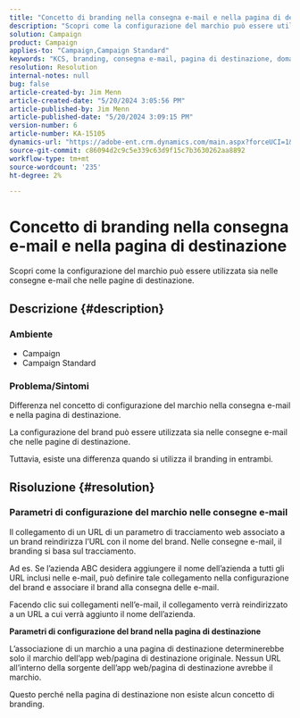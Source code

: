 ```yaml
---
title: "Concetto di branding nella consegna e-mail e nella pagina di destinazione"
description: "Scopri come la configurazione del marchio può essere utilizzata sia nelle consegne e-mail che nelle pagine di destinazione."
solution: Campaign
product: Campaign
applies-to: "Campaign,Campaign Standard"
keywords: "KCS, branding, consegna e-mail, pagina di destinazione, domande frequenti, AC, ACS, Adobe Campaign Standard, Adobe Campaign"
resolution: Resolution
internal-notes: null
bug: false
article-created-by: Jim Menn
article-created-date: "5/20/2024 3:05:56 PM"
article-published-by: Jim Menn
article-published-date: "5/20/2024 3:09:15 PM"
version-number: 6
article-number: KA-15105
dynamics-url: "https://adobe-ent.crm.dynamics.com/main.aspx?forceUCI=1&pagetype=entityrecord&etn=knowledgearticle&id=aa8a3b70-ba16-ef11-9f8a-6045bd006268"
source-git-commit: c86094d2c9c5e339c63d9f15c7b3630262aa8892
workflow-type: tm+mt
source-wordcount: '235'
ht-degree: 2%

---
```


# Concetto di branding nella consegna e-mail e nella pagina di destinazione


Scopri come la configurazione del marchio può essere utilizzata sia nelle consegne e-mail che nelle pagine di destinazione.

## Descrizione {#description}


### <b>Ambiente</b>

- Campaign
- Campaign Standard




### <b>Problema/Sintomi</b>

Differenza nel concetto di configurazione del marchio nella consegna e-mail e nella pagina di destinazione.

La configurazione del brand può essere utilizzata sia nelle consegne e-mail che nelle pagine di destinazione.

Tuttavia, esiste una differenza quando si utilizza il branding in entrambi.






## Risoluzione {#resolution}


### <b>Parametri di configurazione del marchio nelle consegne e-mail</b>



Il collegamento di un URL di un parametro di tracciamento web associato a un brand reindirizza l’URL con il nome del brand. Nelle consegne e-mail, il branding si basa sul tracciamento.

Ad es. Se l’azienda ABC desidera aggiungere il nome dell’azienda a tutti gli URL inclusi nelle e-mail, può definire tale collegamento nella configurazione del brand e associare il brand alla consegna delle e-mail.

Facendo clic sui collegamenti nell’e-mail, il collegamento verrà reindirizzato a un URL a cui verrà aggiunto il nome dell’azienda.




<b>Parametri di configurazione del brand nella pagina di destinazione</b>


L’associazione di un marchio a una pagina di destinazione determinerebbe solo il marchio dell’app web/pagina di destinazione originale. Nessun URL all’interno della sorgente dell’app web/pagina di destinazione avrebbe il marchio.

Questo perché nella pagina di destinazione non esiste alcun concetto di branding.

